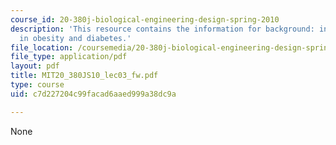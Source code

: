 ```yaml
---
course_id: 20-380j-biological-engineering-design-spring-2010
description: 'This resource contains the information for background: inflammation
  in obesity and diabetes.'
file_location: /coursemedia/20-380j-biological-engineering-design-spring-2010/c7d227204c99facad6aaed999a38dc9a_MIT20_380JS10_lec03_fw.pdf
file_type: application/pdf
layout: pdf
title: MIT20_380JS10_lec03_fw.pdf
type: course
uid: c7d227204c99facad6aaed999a38dc9a

---
```

None